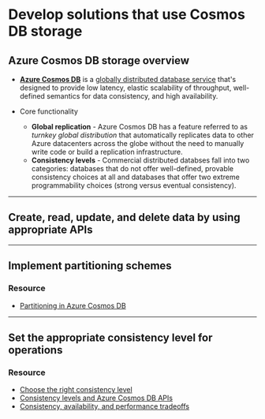 # Develop solutions that use Cosmos DB storage

## Azure Cosmos DB storage overview

- [**Azure Cosmos DB**](https://docs.microsoft.com/en-us/azure/cosmos-db/introduction) is a [globally distributed database service](https://docs.microsoft.com/en-us/azure/cosmos-db/distribute-data-globally) that's designed to provide low latency, elastic scalability of throughput, well-defined semantics for data consistency, and high availability.

- Core functionality
    - **Global replication** - Azure Cosmos DB has a feature referred to as *turnkey global distribution* that automatically replicates data to other Azure datacenters across the globe without the need to manually write code or build a replication infrastructure.
    - **Consistency levels** - Commercial distributed databses fall into two categories: databases that do not offer well-defined, provable consistency choices at all and databases that offer two extreme programmability choices (strong versus eventual consistency).

----

## Create, read, update, and delete data by using appropriate APIs

----

## Implement partitioning schemes

### Resource

- [Partitioning in Azure Cosmos DB](https://docs.microsoft.com/en-us/azure/cosmos-db/partitioning-overview)

----

## Set the appropriate consistency level for operations

### Resource

- [Choose the right consistency level](https://docs.microsoft.com/en-us/azure/cosmos-db/consistency-levels-choosing)
- [Consistency levels and Azure Cosmos DB APIs](https://docs.microsoft.com/en-us/azure/cosmos-db/consistency-levels-across-apis)
- [Consistency, availability, and performance tradeoffs](https://docs.microsoft.com/en-us/azure/cosmos-db/consistency-levels-tradeoffs)
